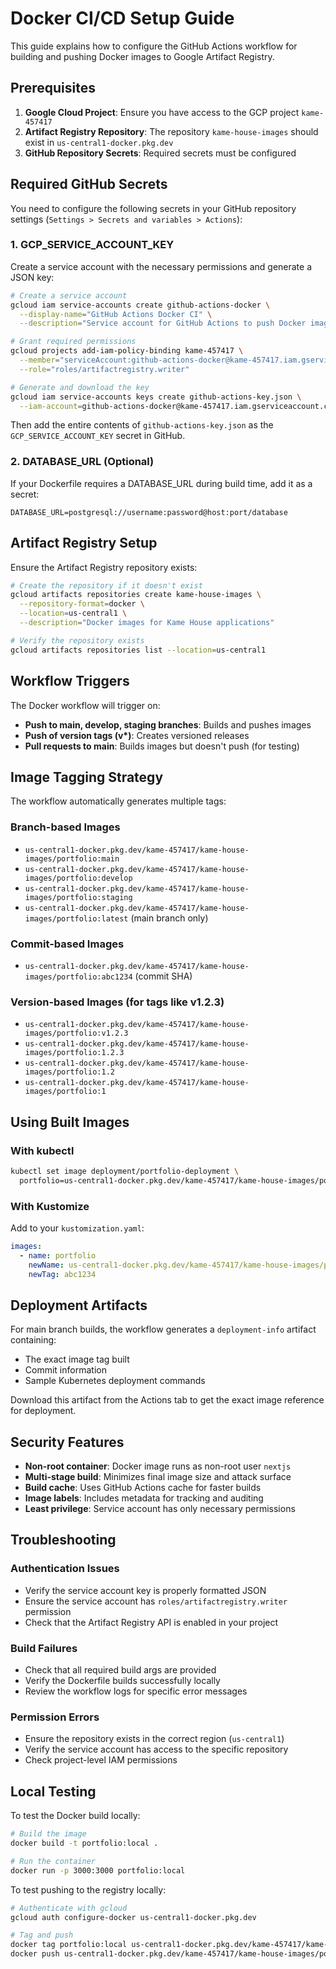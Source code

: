 # Docker CI/CD Setup Guide

This guide explains how to configure the GitHub Actions workflow for building and pushing Docker images to Google Artifact Registry.

## Prerequisites

1. **Google Cloud Project**: Ensure you have access to the GCP project `kame-457417`
2. **Artifact Registry Repository**: The repository `kame-house-images` should exist in `us-central1-docker.pkg.dev`
3. **GitHub Repository Secrets**: Required secrets must be configured

## Required GitHub Secrets

You need to configure the following secrets in your GitHub repository settings (`Settings > Secrets and variables > Actions`):

### 1. GCP_SERVICE_ACCOUNT_KEY

Create a service account with the necessary permissions and generate a JSON key:

```bash
# Create a service account
gcloud iam service-accounts create github-actions-docker \
  --display-name="GitHub Actions Docker CI" \
  --description="Service account for GitHub Actions to push Docker images"

# Grant required permissions
gcloud projects add-iam-policy-binding kame-457417 \
  --member="serviceAccount:github-actions-docker@kame-457417.iam.gserviceaccount.com" \
  --role="roles/artifactregistry.writer"

# Generate and download the key
gcloud iam service-accounts keys create github-actions-key.json \
  --iam-account=github-actions-docker@kame-457417.iam.gserviceaccount.com
```

Then add the entire contents of `github-actions-key.json` as the `GCP_SERVICE_ACCOUNT_KEY` secret in GitHub.

### 2. DATABASE_URL (Optional)

If your Dockerfile requires a DATABASE_URL during build time, add it as a secret:

```
DATABASE_URL=postgresql://username:password@host:port/database
```

## Artifact Registry Setup

Ensure the Artifact Registry repository exists:

```bash
# Create the repository if it doesn't exist
gcloud artifacts repositories create kame-house-images \
  --repository-format=docker \
  --location=us-central1 \
  --description="Docker images for Kame House applications"

# Verify the repository exists
gcloud artifacts repositories list --location=us-central1
```

## Workflow Triggers

The Docker workflow will trigger on:

- **Push to main, develop, staging branches**: Builds and pushes images
- **Push of version tags (v\*)**: Creates versioned releases
- **Pull requests to main**: Builds images but doesn't push (for testing)

## Image Tagging Strategy

The workflow automatically generates multiple tags:

### Branch-based Images

- `us-central1-docker.pkg.dev/kame-457417/kame-house-images/portfolio:main`
- `us-central1-docker.pkg.dev/kame-457417/kame-house-images/portfolio:develop`
- `us-central1-docker.pkg.dev/kame-457417/kame-house-images/portfolio:staging`
- `us-central1-docker.pkg.dev/kame-457417/kame-house-images/portfolio:latest` (main branch only)

### Commit-based Images

- `us-central1-docker.pkg.dev/kame-457417/kame-house-images/portfolio:abc1234` (commit SHA)

### Version-based Images (for tags like v1.2.3)

- `us-central1-docker.pkg.dev/kame-457417/kame-house-images/portfolio:v1.2.3`
- `us-central1-docker.pkg.dev/kame-457417/kame-house-images/portfolio:1.2.3`
- `us-central1-docker.pkg.dev/kame-457417/kame-house-images/portfolio:1.2`
- `us-central1-docker.pkg.dev/kame-457417/kame-house-images/portfolio:1`

## Using Built Images

### With kubectl

```bash
kubectl set image deployment/portfolio-deployment \
  portfolio=us-central1-docker.pkg.dev/kame-457417/kame-house-images/portfolio:abc1234
```

### With Kustomize

Add to your `kustomization.yaml`:

```yaml
images:
  - name: portfolio
    newName: us-central1-docker.pkg.dev/kame-457417/kame-house-images/portfolio
    newTag: abc1234
```

## Deployment Artifacts

For main branch builds, the workflow generates a `deployment-info` artifact containing:

- The exact image tag built
- Commit information
- Sample Kubernetes deployment commands

Download this artifact from the Actions tab to get the exact image reference for deployment.

## Security Features

- **Non-root container**: Docker image runs as non-root user `nextjs`
- **Multi-stage build**: Minimizes final image size and attack surface
- **Build cache**: Uses GitHub Actions cache for faster builds
- **Image labels**: Includes metadata for tracking and auditing
- **Least privilege**: Service account has only necessary permissions

## Troubleshooting

### Authentication Issues

- Verify the service account key is properly formatted JSON
- Ensure the service account has `roles/artifactregistry.writer` permission
- Check that the Artifact Registry API is enabled in your project

### Build Failures

- Check that all required build args are provided
- Verify the Dockerfile builds successfully locally
- Review the workflow logs for specific error messages

### Permission Errors

- Ensure the repository exists in the correct region (`us-central1`)
- Verify the service account has access to the specific repository
- Check project-level IAM permissions

## Local Testing

To test the Docker build locally:

```bash
# Build the image
docker build -t portfolio:local .

# Run the container
docker run -p 3000:3000 portfolio:local
```

To test pushing to the registry locally:

```bash
# Authenticate with gcloud
gcloud auth configure-docker us-central1-docker.pkg.dev

# Tag and push
docker tag portfolio:local us-central1-docker.pkg.dev/kame-457417/kame-house-images/portfolio:test
docker push us-central1-docker.pkg.dev/kame-457417/kame-house-images/portfolio:test
```
